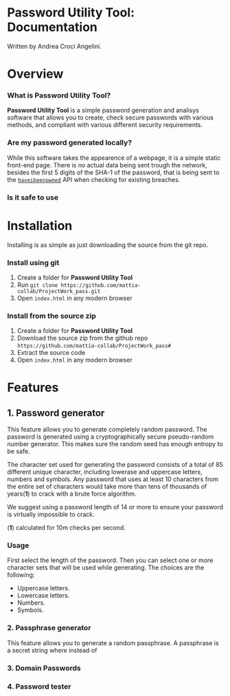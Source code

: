 
# Password Utility Tool: Documentation
Written by Andrea Croci Angelini.

# Overview
### What is **Password Utility Tool**?
**Password Utility Tool** is a simple password generation and analisys software
that allows you to create, check secure passwords with various methods, and
compliant with various different security requirements.

### Are my password generated **locally**?
While this software takes the appearence of a webpage, it is a simple static
front-end page. There is no actual data being sent trough the network, besides
the first 5 digits of the SHA-1 of the password, that is being sent to the 
[```haveibeenpwned```](https://haveibeenpwned.com/) API when checking for
existing breaches.

### Is it safe to use

# Installation
Installing is as simple as just downloading the source from the git repo.

### Install using git
1. Create a folder for **Password Utility Tool**
2. Run ```git clone https://github.com/mattia-collab/ProjectWork_pass.git```
3. Open ```index.html``` in any modern browser

### Install from the source zip
1. Create a folder for **Password Utility Tool**
2. Download the source zip from the github repo
   ```https://github.com/mattia-collab/ProjectWork_pass#```
3. Extract the source code
4. Open ```index.html``` in any modern browser

# Features
## 1. Password generator
This feature allows you to generate completely random password. The password
is generated using a cryptographically secure pseudo-random number generator. 
This makes sure the random seed has enough entropy to be safe.

The character set used for generating the password consists of a total of 85
different unique character, including lowerase and uppercase letters, numbers
and symbols. Any password that uses at least 10 characters from the entire 
set of characters would take more than tens of thousands of years(**1**) to
crack with a brute force algorithm.

We suggest using a password length of 14 or more to ensure your password is
virtually impossible to crack.

(**1**) calculated for 10m checks per second.

### Usage
First select the length of the password. Then you can select one or more character sets
that will be used while generating.
The choices are the following:
- Uppercase letters.
- Lowercase letters.
- Numbers.
- Symbols.

### 2. Passphrase generator
This feature allows you to generate a random passphrase. A passphrase is a
secret string where instead of  

### 3. Domain Passwords
### 4. Password tester
